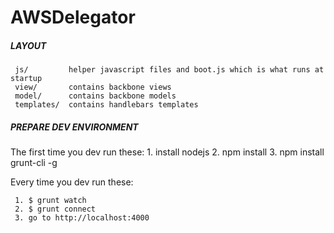 AWSDelegator
=============

 ##### LAYOUT #####
 
     js/         helper javascript files and boot.js which is what runs at startup
     view/       contains backbone views
     model/      contains backbone models
     templates/  contains handlebars templates

 ##### PREPARE DEV ENVIRONMENT #####
 
 The first time you dev run these:
    1. install nodejs
     2. npm install
     3. npm install grunt-cli -g

 Every time you dev run these:
     
     1. $ grunt watch
     2. $ grunt connect
     3. go to http://localhost:4000